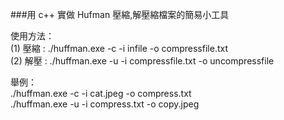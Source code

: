 ###用 c++ 實做 Hufman 壓縮,解壓縮檔案的簡易小工具  
  
使用方法：  
(1) 壓縮 : ./huffman.exe -c -i infile -o compressfile.txt  
(2) 解壓 : ./huffman.exe -u -i compressfile.txt -o uncompressfile

舉例：  
./huffman.exe -c -i cat.jpeg -o compress.txt  
./huffman.exe -u -i compress.txt -o copy.jpeg
